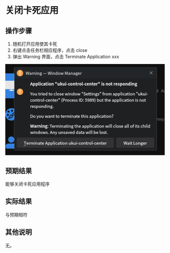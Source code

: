 # 关闭卡死应用

## 操作步骤
1. 随机打开应用使其卡死
2. 右键点击任务栏相应程序，点击 close
3. 弹出 Warning 界面，点击 Terminate Application xxx

![关闭卡死应用](./img/关闭卡死应用-1.png)

## 预期结果
能够关闭卡死应用程序
## 实际结果
与预期相符
## 其他说明

无。
